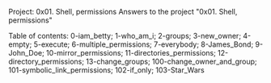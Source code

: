 Project: 0x01. Shell, permissions
Answers to the project "0x01. Shell, permissions"

Table of contents:
0-iam_betty; 
1-who_am_i; 
2-groups; 
3-new_owner; 
4-empty; 
5-execute; 
6-multiple_permissions; 
7-everybody; 
8-James_Bond; 
9-John_Doe; 
10-mirror_permissions; 
11-directories_permissions; 
12-directory_permissions; 
13-change_groups; 
100-change_owner_and_group; 
101-symbolic_link_permissions; 
102-if_only; 
103-Star_Wars

